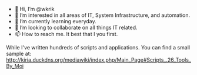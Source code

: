 - 👋 Hi, I’m @wkrik
- 👀 I’m interested in all areas of IT, System Infrastructure, and automation.
- 🌱 I’m currently learning everyday.
- 💞️ I’m looking to collaborate on all things IT related.
- 📫 How to reach me. It best that I you first.

While I've written hundreds of scripts and applications. You can find a small sample at: http://kiria.duckdns.org/mediawiki/index.php/Main_Page#Scripts_.26_Tools_By_Moi

<!---
wkrik/wkrik is a ✨ special ✨ repository because its `README.md` (this file) appears on your GitHub profile.
You can click the Preview link to take a look at your changes.
--->

